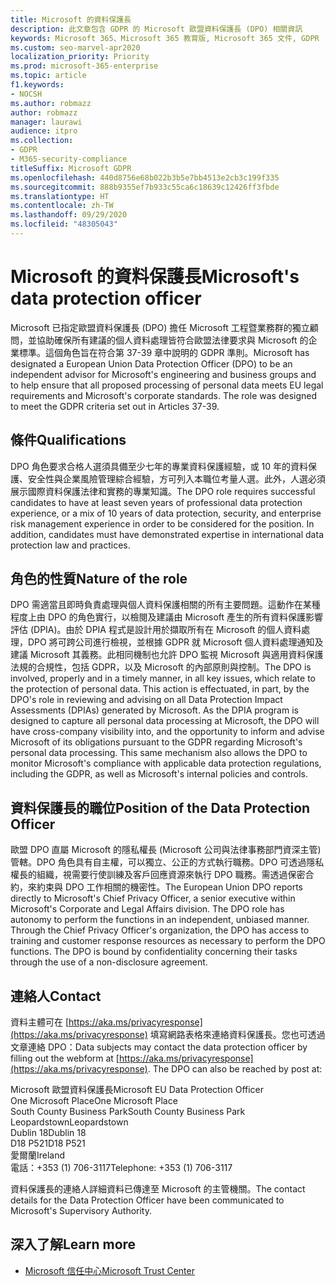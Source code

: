 ```yaml
---
title: Microsoft 的資料保護長
description: 此文章包含 GDPR 的 Microsoft 歐盟資料保護長 (DPO) 相關資訊
keywords: Microsoft 365、Microsoft 365 教育版, Microsoft 365 文件, GDPR
ms.custom: seo-marvel-apr2020
localization_priority: Priority
ms.prod: microsoft-365-enterprise
ms.topic: article
f1.keywords:
- NOCSH
ms.author: robmazz
author: robmazz
manager: laurawi
audience: itpro
ms.collection:
- GDPR
- M365-security-compliance
titleSuffix: Microsoft GDPR
ms.openlocfilehash: 440d8756e68b022b3b5e7bb4513e2cb3c199f335
ms.sourcegitcommit: 888b9355ef7b933c55ca6c18639c12426ff3fbde
ms.translationtype: HT
ms.contentlocale: zh-TW
ms.lasthandoff: 09/29/2020
ms.locfileid: "48305043"
---
```

# <a name="microsofts-data-protection-officer"></a><span data-ttu-id="34190-104">Microsoft 的資料保護長</span><span class="sxs-lookup"><span data-stu-id="34190-104">Microsoft's data protection officer</span></span>

<span data-ttu-id="34190-p101">Microsoft 已指定歐盟資料保護長 (DPO) 擔任 Microsoft 工程暨業務群的獨立顧問，並協助確保所有建議的個人資料處理皆符合歐盟法律要求與 Microsoft 的企業標準。這個角色旨在符合第 37-39 章中說明的 GDPR 準則。</span><span class="sxs-lookup"><span data-stu-id="34190-p101">Microsoft has designated a European Union Data Protection Officer (DPO) to be an independent advisor for Microsoft's engineering and business groups and to help ensure that all proposed processing of personal data meets EU legal requirements and Microsoft's corporate standards. The role was designed to meet the GDPR criteria set out in Articles 37-39.</span></span>

## <a name="qualifications"></a><span data-ttu-id="34190-107">條件</span><span class="sxs-lookup"><span data-stu-id="34190-107">Qualifications</span></span>

<span data-ttu-id="34190-p102">DPO 角色要求合格人選須具備至少七年的專業資料保護經驗，或 10 年的資料保護、安全性與企業風險管理綜合經驗，方可列入本職位考量人選。此外，人選必須展示國際資料保護法律和實務的專業知識。</span><span class="sxs-lookup"><span data-stu-id="34190-p102">The DPO role requires successful candidates to have at least seven years of professional data protection experience, or a mix of 10 years of data protection, security, and enterprise risk management experience in order to be considered for the position. In addition, candidates must have demonstrated expertise in international data protection law and practices.</span></span> 

## <a name="nature-of-the-role"></a><span data-ttu-id="34190-110">角色的性質</span><span class="sxs-lookup"><span data-stu-id="34190-110">Nature of the role</span></span>

<span data-ttu-id="34190-p103">DPO 需適當且即時負責處理與個人資料保護相關的所有主要問題。這動作在某種程度上由 DPO 的角色實行，以檢閱及建議由 Microsoft 產生的所有資料保護影響評估 (DPIA)。由於 DPIA 程式是設計用於擷取所有在 Microsoft 的個人資料處理，DPO 將可跨公司進行檢視，並根據 GDPR 就 Microsoft 個人資料處理通知及建議 Microsoft 其義務。此相同機制也允許 DPO 監視 Microsoft 與適用資料保護法規的合規性，包括 GDPR，以及 Microsoft 的內部原則與控制。</span><span class="sxs-lookup"><span data-stu-id="34190-p103">The DPO is involved, properly and in a timely manner, in all key issues, which relate to the protection of personal data. This action is effectuated, in part, by the DPO's role in reviewing and advising on all Data Protection Impact Assessments (DPIAs) generated by Microsoft. As the DPIA program is designed to capture all personal data processing at Microsoft, the DPO will have cross-company visibility into, and the opportunity to inform and advise Microsoft of its obligations pursuant to the GDPR regarding Microsoft's personal data processing. This same mechanism also allows the DPO to monitor Microsoft's compliance with applicable data protection regulations, including the GDPR, as well as Microsoft's internal policies and controls.</span></span> 

## <a name="position-of-the-data-protection-officer"></a><span data-ttu-id="34190-115">資料保護長的職位</span><span class="sxs-lookup"><span data-stu-id="34190-115">Position of the Data Protection Officer</span></span>

<span data-ttu-id="34190-p104">歐盟 DPO 直屬 Microsoft 的隱私權長 (Microsoft 公司與法律事務部門資深主管) 管轄。DPO 角色具有自主權，可以獨立、公正的方式執行職務。DPO 可透過隱私權長的組織，視需要行使訓練及客戶回應資源來執行 DPO 職務。需透過保密合約，來約束與 DPO 工作相關的機密性。</span><span class="sxs-lookup"><span data-stu-id="34190-p104">The European Union DPO reports directly to Microsoft's Chief Privacy Officer, a senior executive within Microsoft's Corporate and Legal Affairs division.  The DPO role has autonomy to perform the functions in an independent, unbiased manner. Through the Chief Privacy Officer's organization, the DPO has access to training and customer response resources as necessary to perform the DPO functions. The DPO is bound by confidentiality concerning their tasks through the use of a non-disclosure agreement.</span></span>  

## <a name="contact"></a><span data-ttu-id="34190-120">連絡人</span><span class="sxs-lookup"><span data-stu-id="34190-120">Contact</span></span>

<span data-ttu-id="34190-p105">資料主體可在 [https://aka.ms/privacyresponse](https://aka.ms/privacyresponse) 填寫網路表格來連絡資料保護長。您也可透過文章連絡 DPO：</span><span class="sxs-lookup"><span data-stu-id="34190-p105">Data subjects may contact the data protection officer by filling out the webform at [https://aka.ms/privacyresponse](https://aka.ms/privacyresponse). The DPO can also be reached by post at:</span></span>

<span data-ttu-id="34190-123">Microsoft 歐盟資料保護長</span><span class="sxs-lookup"><span data-stu-id="34190-123">Microsoft EU Data Protection Officer</span></span><br>
<span data-ttu-id="34190-124">One Microsoft Place</span><span class="sxs-lookup"><span data-stu-id="34190-124">One Microsoft Place</span></span><br>
<span data-ttu-id="34190-125">South County Business Park</span><span class="sxs-lookup"><span data-stu-id="34190-125">South County Business Park</span></span><br>
<span data-ttu-id="34190-126">Leopardstown</span><span class="sxs-lookup"><span data-stu-id="34190-126">Leopardstown</span></span><br>
<span data-ttu-id="34190-127">Dublin 18</span><span class="sxs-lookup"><span data-stu-id="34190-127">Dublin 18</span></span><br>
<span data-ttu-id="34190-128">D18 P521</span><span class="sxs-lookup"><span data-stu-id="34190-128">D18 P521</span></span><br>
<span data-ttu-id="34190-129">愛爾蘭</span><span class="sxs-lookup"><span data-stu-id="34190-129">Ireland</span></span><br>
<span data-ttu-id="34190-130">電話：+353 (1) 706-3117</span><span class="sxs-lookup"><span data-stu-id="34190-130">Telephone: +353 (1) 706-3117</span></span><br>

<span data-ttu-id="34190-131">資料保護長的連絡人詳細資料已傳達至 Microsoft 的主管機關。</span><span class="sxs-lookup"><span data-stu-id="34190-131">The contact details for the Data Protection Officer have been communicated to Microsoft's Supervisory Authority.</span></span>

## <a name="learn-more"></a><span data-ttu-id="34190-132">深入了解</span><span class="sxs-lookup"><span data-stu-id="34190-132">Learn more</span></span>

- [<span data-ttu-id="34190-133">Microsoft 信任中心</span><span class="sxs-lookup"><span data-stu-id="34190-133">Microsoft Trust Center</span></span>](https://www.microsoft.com/trust-center/privacy/gdpr-overview)
